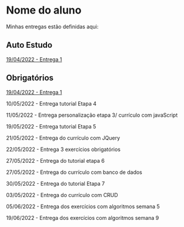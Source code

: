 # Nome do aluno
Minhas entregas estão definidas aqui:
## Auto Estudo
<a href="https://github.com/Intelihub/Template_Aluno/blob/main/02_AUT_EST_ENTREGA/Coloque%20aqui%20as%20entregas%20do%20seu%20auto%20estudo.rtf"> 19/04/2022 - Entrega 1 </a>
## Obrigatórios
<a href="https://github.com/Intelihub/Template_Aluno/blob/main/03_EX_OBRIGATORIOS/Coloque%20aqui%20entregas%20de%20exerc%C3%ADcios%20obrigat%C3%B3rios.rtf"> 19/04/2022 - Entrega 1 </a>
<p>10/05/2022 - Entrega tutorial Etapa 4<p/>
<p>11/05/2022 - Entrega personalização etapa 3/
  currículo com javaScript</p>
<p>19/05/2022 - Entrega tutorial Etapa 5</p>
<p>21/05/2022 - Entrega do currículo com JQuery</p>
<p>22/05/2022 - Entrega 3 exercícios obrigatórios</p>
<p>27/05/2022 - Entrega do tutorial etapa 6</p>
<p>27/05/2022 - Entrega do currículo com banco de dados</p>
<p>30/05/2022 - Entrega do tutorial Etapa 7</p>
<p>03/05/2022 - Entrega do currículo com CRUD</p>
<p>05/06/2022 - Entrega dos exercícios com algoritmos semana 5</p>
<p>19/06/2022 - Entrega dos exercícios com algoritmos semana 9</p>
